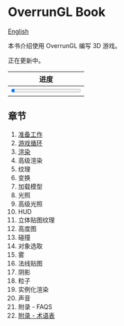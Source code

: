 # OverrunGL Book

[English](https://github.com/Over-Run/overrungl-book)

本书介绍使用 OverrunGL 编写 3D 游戏。

正在更新中。

|                   进度                    |
|:---------------------------------------:|
| <progress value="4.7" max="100" /> 4.7% |

## 章节

1. [准备工作](docs/1-preparing.md)
2. [游戏循环](docs/2-game-loop.md)
3. [渲染](docs/3-rendering.md)
4. 高级渲染
5. 纹理
6. 变换
7. 加载模型
8. 光照
9. 高级光照
10. HUD
11. 立体贴图纹理
12. 高度图
13. 碰撞
14. 对象选取
15. 雾
16. 法线贴图
17. 阴影
18. 粒子
19. 实例化渲染
20. 声音
21. 附录 - FAQS
22. [附录 - 术语表](docs/a2-terms.md)
